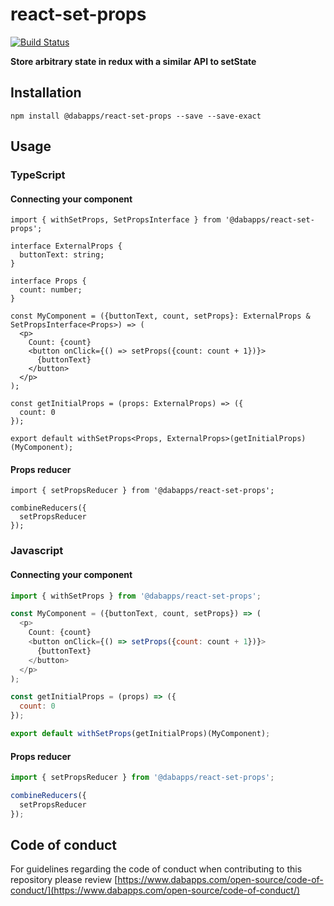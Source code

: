 # react-set-props

[![Build Status](https://travis-ci.org/dabapps/react-set-props.svg?branch=master)](https://travis-ci.org/dabapps/react-set-props)

**Store arbitrary state in redux with a similar API to setState**

## Installation

```shell
npm install @dabapps/react-set-props --save --save-exact
```

## Usage

### TypeScript

#### Connecting your component

```tsx
import { withSetProps, SetPropsInterface } from '@dabapps/react-set-props';

interface ExternalProps {
  buttonText: string;
}

interface Props {
  count: number;
}

const MyComponent = ({buttonText, count, setProps}: ExternalProps & SetPropsInterface<Props>) => (
  <p>
    Count: {count}
    <button onClick={() => setProps({count: count + 1})}>
      {buttonText}
    </button>
  </p>
);

const getInitialProps = (props: ExternalProps) => ({
  count: 0
});

export default withSetProps<Props, ExternalProps>(getInitialProps)(MyComponent);
```

#### Props reducer

```tsx
import { setPropsReducer } from '@dabapps/react-set-props';

combineReducers({
  setPropsReducer
});
```

### Javascript

#### Connecting your component

```js
import { withSetProps } from '@dabapps/react-set-props';

const MyComponent = ({buttonText, count, setProps}) => (
  <p>
    Count: {count}
    <button onClick={() => setProps({count: count + 1})}>
      {buttonText}
    </button>
  </p>
);

const getInitialProps = (props) => ({
  count: 0
});

export default withSetProps(getInitialProps)(MyComponent);
```

#### Props reducer

```js
import { setPropsReducer } from '@dabapps/react-set-props';

combineReducers({
  setPropsReducer
});
```

## Code of conduct

For guidelines regarding the code of conduct when contributing to this repository please review [https://www.dabapps.com/open-source/code-of-conduct/](https://www.dabapps.com/open-source/code-of-conduct/)
